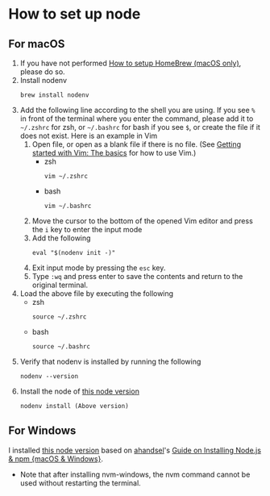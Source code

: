 # How to set up node

## For macOS

1. If you have not performed [How to setup HomeBrew (macOS only)](./setup_brew.md), please do so.
1. Install nodenv
   ```
   brew install nodenv
   ```
1. Add the following line according to the shell you are using. If you see `%` in front of the terminal where you enter the command, please add it to `~/.zshrc` for zsh, or `~/.bashrc` for bash if you see `$`, or create the file if it does not exist. Here is an example in Vim
   1. Open file, or open as a blank file if there is no file. (See [Getting started with Vim: The basics](https://opensource.com/article/19/3/getting-started-vim) for how to use Vim.)
      - zsh
        ```
        vim ~/.zshrc
        ```
      - bash
        ```
        vim ~/.bashrc
        ```
   1. Move the cursor to the bottom of the opened Vim editor and press the `i` key to enter the input mode
   1. Add the following
      ```
      eval "$(nodenv init -)"
      ```
   1. Exit input mode by pressing the `esc` key.
   1. Type `:wq` and press enter to save the contents and return to the original terminal.
1. Load the above file by executing the following
   - zsh
     ```
     source ~/.zshrc
     ```
   - bash
     ```
     source ~/.bashrc
     ```
1. Verify that nodenv is installed by running the following
   ```
   nodenv --version
   ```
1. Install the node of [this node version](../.node-version)
   ```
   nodenv install (Above version)
   ```

## For Windows

I installed [this node version](../.node-version) based on [ahandsel](https://dev.to/ahandsel)'s [Guide on Installing Node.js & npm {macOS & Windows}](https://dev.to/kintonedevprogram/guide-on-installing-nodejs-npm-macos-windows-16ii).

- Note that after installing nvm-windows, the nvm command cannot be used without restarting the terminal.
